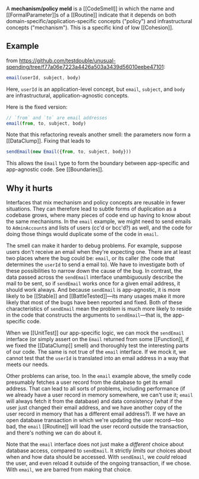A **mechanism/policy meld** is a [[CodeSmell]] in which the name and [[FormalParameter]]s of a [[Routine]] indicate that it depends on both domain-specific/application-specific concepts ("policy") and infrastructural concepts ("mechanism"). This is a specific kind of low [[Cohesion]].

## Example

from https://github.com/testdouble/unusual-spending/tree/f77a06e7223a4426a503a3439d56010eebe47101:

```js
email(userId, subject, body)
```

Here, `userId` is an application-level concept, but `email`, `subject`, and `body` are infrastructural, application-agnostic concepts.

Here is the fixed version:

```js
// `from` and `to` are email addresses
email(from, to, subject, body)
```

Note that this refactoring reveals another smell: the parameters now form a [[DataClump]]. Fixing that leads to

```js
sendEmail(new Email({from, to, subject, body}))
```

This allows the `Email` type to form the boundary between app-specific and app-agnostic code. See [[Boundaries]].

## Why it hurts

Interfaces that mix mechanism and policy concepts are reusable in fewer situations. They can therefore lead to subtle forms of duplication as a codebase grows, where many pieces of code end up having to know about the same mechanisms. In the `email` example, we might need to send emails to `AdminAccount`s and lists of users (cc'd or bcc'd?) as well, and the code for doing those things would duplicate some of the code in `email`.

The smell can make it harder to debug problems. For example, suppose users don't receive an email when they're expecting one. There are at least two places where the bug could be: `email`, or its caller (the code that determines the `userId` to send a email to). We have to investigate both of these possibilities to narrow down the cause of the bug. In contrast, the data passed across the `sendEmail` interface unambiguously describe the mail to be sent, so if `sendEmail` works once for a given email address, it should work always. And because `sendEmail` is app-agnostic, it is more likely to be [[Stable]] and [[BattleTested]]—its many usages make it more likely that most of the bugs have been reported and fixed. Both of these characteristics of `sendEmail` mean the problem is much more likely to reside in the code that constructs the arguments to `sendEmail`—that is, the app-specific code.

When we [[UnitTest]] our app-specific logic, we can mock the `sendEmail` interface (or simply assert on the `Email` returned from some [[Function]], if we fixed the [[DataClump]] smell) and thoroughly test the interesting parts of our code. The same is not true of the `email` interface. If we mock it, we cannot test that the `userId` is translated into an email address in a way that meets our needs.

Other problems can arise, too. In the `email` example above, the smelly code presumably fetches a user record from the database to get its email address. That can lead to all sorts of problems, including performance (if we already have a user record in memory somewhere, we can't use it; `email` will always fetch it from the database) and data consistency (what if the user just changed their email address, and we have another copy of the user record in memory that has a different email address?). If we have an open database transaction in which we're updating the user record—too bad, the `email` [[Routine]] will load the user record outside the transaction, and there's nothing we can do about it.

Note that the `email` interface does not just make a _different_ choice about database access, compared to `sendEmail`. It strictly _limits_ our choices about when and how data should be accessed. With `sendEmail`, we _could_ reload the user, and even reload it outside of the ongoing transaction, if we chose. With `email`, we are barred from making that choice.